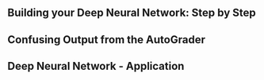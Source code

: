## Building your Deep Neural Network: Step by Step

## Confusing Output from the AutoGrader

## Deep Neural Network - Application